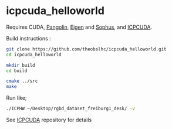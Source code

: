 # icpcuda_helloworld

Requires CUDA, [Pangolin](https://github.com/stevenlovegrove/Pangolin), [Eigen](https://github.com/stevenlovegrove/eigen) and [Sophus](https://github.com/stevenlovegrove/Sophus), and [ICPCUDA](https://github.com/theobslhc/ICPCUDA).

Build instructions :

```bash
git clone https://github.com/theobslhc/icpcuda_helloworld.git
cd icpcuda_helloworld

mkdir build
cd build

cmake ../src
make
```

Run like;

```bash
./ICPHW ~/Desktop/rgbd_dataset_freiburg1_desk/ -v
```
See [ICPCUDA](https://github.com/theobslhc/ICPCUDA) repository for details
